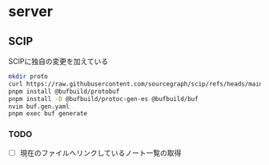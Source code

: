 # server

## SCIP
SCIPに独自の変更を加えている

```sh
mkdir proto
curl https://raw.githubusercontent.com/sourcegraph/scip/refs/heads/main/scip.proto > proto/scip.proto
pnpm install @bufbuild/protobuf
pnpm install -D @bufbuild/protoc-gen-es @bufbuild/buf
nvim buf.gen.yaml
pnpm exec buf generate
```


### TODO

- [ ] 現在のファイルへリンクしているノート一覧の取得
